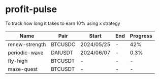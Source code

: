 # profit-pulse
To track how long it takes to earn 10% using x strategy

|Name|Pair|Start|End|Progress|
|----|----|----|----|----|
|renew-strength|BTCUSDC|2024/05/25|-|42%|
|periodic-wave|DAIUSDT|2024/06/07|-|0.3%|
|fly-high|BTCUSDT|-|-|-|
|maze-quest|BTCUSDT|-|-|-|
